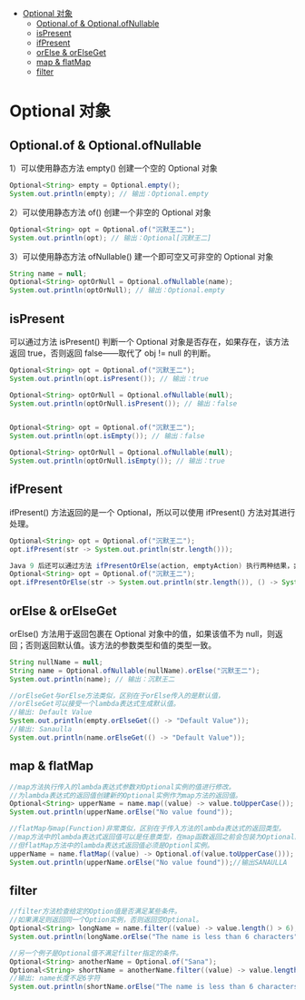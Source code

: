 - [Optional 对象](#optional-对象)
  - [Optional.of \& Optional.ofNullable](#optionalof--optionalofnullable)
  - [isPresent](#ispresent)
  - [ifPresent](#ifpresent)
  - [orElse \& orElseGet](#orelse--orelseget)
  - [map \& flatMap](#map--flatmap)
  - [filter](#filter)

# Optional 对象

## Optional.of & Optional.ofNullable

1）可以使用静态方法 empty() 创建一个空的 Optional 对象

```java
Optional<String> empty = Optional.empty();
System.out.println(empty); // 输出：Optional.empty
```

2）可以使用静态方法 of() 创建一个非空的 Optional 对象

```java
Optional<String> opt = Optional.of("沉默王二");
System.out.println(opt); // 输出：Optional[沉默王二]
```

3）可以使用静态方法 ofNullable() 建一个即可空又可非空的 Optional 对象


```java
String name = null;
Optional<String> optOrNull = Optional.ofNullable(name);
System.out.println(optOrNull); // 输出：Optional.empty
```


## isPresent

可以通过方法 isPresent() 判断一个 Optional 对象是否存在，如果存在，该方法返回 true，否则返回 false——取代了 obj != null 的判断。

```java
Optional<String> opt = Optional.of("沉默王二");
System.out.println(opt.isPresent()); // 输出：true

Optional<String> optOrNull = Optional.ofNullable(null);
System.out.println(optOrNull.isPresent()); // 输出：false


Optional<String> opt = Optional.of("沉默王二");
System.out.println(opt.isEmpty()); // 输出：false

Optional<String> optOrNull = Optional.ofNullable(null);
System.out.println(optOrNull.isEmpty()); // 输出：true
```

## ifPresent

ifPresent() 方法返回的是一个 Optional，所以可以使用 ifPresent() 方法对其进行处理。

```java
Optional<String> opt = Optional.of("沉默王二");
opt.ifPresent(str -> System.out.println(str.length()));

Java 9 后还可以通过方法 ifPresentOrElse(action, emptyAction) 执行两种结果，非空时执行 action，空时执行 emptyAction。
Optional<String> opt = Optional.of("沉默王二");
opt.ifPresentOrElse(str -> System.out.println(str.length()), () -> System.out.println("为空"));
```

## orElse & orElseGet

orElse() 方法用于返回包裹在 Optional 对象中的值，如果该值不为 null，则返回；否则返回默认值。该方法的参数类型和值的类型一致。

```java
String nullName = null;
String name = Optional.ofNullable(nullName).orElse("沉默王二");
System.out.println(name); // 输出：沉默王二

//orElseGet与orElse方法类似，区别在于orElse传入的是默认值，
//orElseGet可以接受一个lambda表达式生成默认值。
//输出: Default Value
System.out.println(empty.orElseGet(() -> "Default Value"));
//输出: Sanaulla
System.out.println(name.orElseGet(() -> "Default Value"));
```

## map & flatMap

```java
//map方法执行传入的lambda表达式参数对Optional实例的值进行修改。
//为lambda表达式的返回值创建新的Optional实例作为map方法的返回值。
Optional<String> upperName = name.map((value) -> value.toUpperCase());
System.out.println(upperName.orElse("No value found"));

//flatMap与map(Function)非常类似，区别在于传入方法的lambda表达式的返回类型。
//map方法中的lambda表达式返回值可以是任意类型，在map函数返回之前会包装为Optional。 
//但flatMap方法中的lambda表达式返回值必须是Optionl实例。 
upperName = name.flatMap((value) -> Optional.of(value.toUpperCase()));
System.out.println(upperName.orElse("No value found"));//输出SANAULLA
```

## filter

```java
//filter方法检查给定的Option值是否满足某些条件。
//如果满足则返回同一个Option实例，否则返回空Optional。
Optional<String> longName = name.filter((value) -> value.length() > 6);
System.out.println(longName.orElse("The name is less than 6 characters"));//输出Sanaulla

//另一个例子是Optional值不满足filter指定的条件。
Optional<String> anotherName = Optional.of("Sana");
Optional<String> shortName = anotherName.filter((value) -> value.length() > 6);
//输出: name长度不足6字符
System.out.println(shortName.orElse("The name is less than 6 characters"));
```
